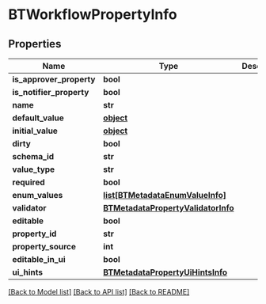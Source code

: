 # BTWorkflowPropertyInfo

## Properties
Name | Type | Description | Notes
------------ | ------------- | ------------- | -------------
**is_approver_property** | **bool** |  | [optional] 
**is_notifier_property** | **bool** |  | [optional] 
**name** | **str** |  | [optional] 
**default_value** | [**object**](.md) |  | [optional] 
**initial_value** | [**object**](.md) |  | [optional] 
**dirty** | **bool** |  | [optional] 
**schema_id** | **str** |  | [optional] 
**value_type** | **str** |  | [optional] 
**required** | **bool** |  | [optional] 
**enum_values** | [**list[BTMetadataEnumValueInfo]**](BTMetadataEnumValueInfo.md) |  | [optional] 
**validator** | [**BTMetadataPropertyValidatorInfo**](BTMetadataPropertyValidatorInfo.md) |  | [optional] 
**editable** | **bool** |  | [optional] 
**property_id** | **str** |  | [optional] 
**property_source** | **int** |  | [optional] 
**editable_in_ui** | **bool** |  | [optional] 
**ui_hints** | [**BTMetadataPropertyUiHintsInfo**](BTMetadataPropertyUiHintsInfo.md) |  | [optional] 

[[Back to Model list]](../README.md#documentation-for-models) [[Back to API list]](../README.md#documentation-for-api-endpoints) [[Back to README]](../README.md)


